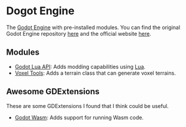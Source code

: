 # Dogot Engine

The [Godot Engine](https://godotengine.org/) with pre-installed modules. You can find the original Godot Engine repository [here](https://github.com/godotengine/godot) and the official website [here](https://godotengine.org/).

## Modules

- [Godot Lua API](https://github.com/WeaselGames/godot_luaAPI): Adds modding capabilities using [Lua](http://www.lua.org/).
- [Voxel Tools](https://github.com/Zylann/godot_voxel): Adds a terrain class that can generate voxel terrains.

## Awesome GDExtensions

These are some GDExtensions I found that I think could be useful.

- [Godot Wasm](https://github.com/ashtonmeuser/godot-wasm): Adds support for running Wasm code.
